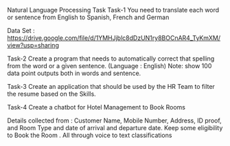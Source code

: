 Natural Language Processing Task
Task-1
	You need to translate each word or sentence from English to Spanish, French and German 

Data Set : https://drive.google.com/file/d/1YMHJjblc8dDzUN1ry8BOCnAR4_TyKmXM/view?usp=sharing
 

Task-2
	Create a program that needs to automatically correct that spelling from the word or a given sentence. (Language : English) 
Note:  show 100 data point outputs both in words and sentence. 



Task-3
	Create an application that should be used by the HR Team to filter the resume based on the Skills.


Task-4
	Create a chatbot for Hotel Management to Book Rooms 

Details collected from : Customer Name, Mobile Number, Address, ID proof, and Room Type and date of arrival and departure date. Keep some eligibility to Book the Room .
All through voice to text classifications
